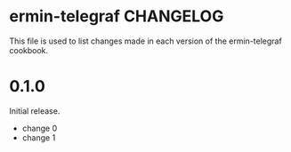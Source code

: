 # ermin-telegraf CHANGELOG

This file is used to list changes made in each version of the ermin-telegraf cookbook.

# 0.1.0

Initial release.

- change 0
- change 1

